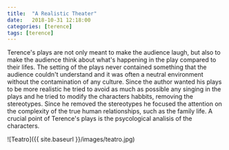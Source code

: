 ```yaml
---
title:  "A Realistic Theater"
date:   2018-10-31 12:18:00
categories: [terence]
tags: [terence]
---
```

Terence's plays are not only meant to make the audience laugh, but also to make the audience think about what's happening in the play compared to their lifes.
The setting of the plays never contained something that the audience couldn't understand and it was often a neutral environment without the contamination of any culture.
Since the author wanted his plays to be more realistic he tried to avoid as much as possible any singing in the plays and he tried to modify the characters habbits, removing
the stereotypes.
Since he removed the stereotypes he focused the attention on the complexity of the true human relationships, such as the family life. A crucial point of Terence's plays is the psycological analisis of
the characters.

![Teatro]({{ site.baseurl }}/images/teatro.jpg)

